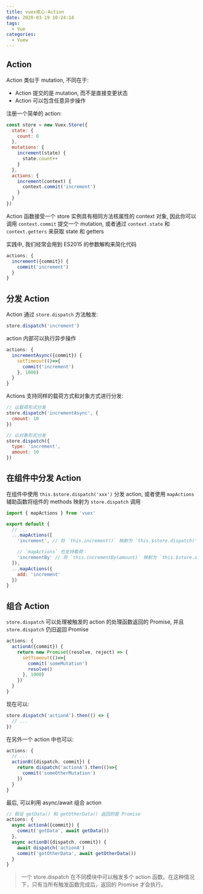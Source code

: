 ```yaml
---
title: vuex核心-Action
date: 2020-03-19 10:24:14
tags:
  - Vue
categories:
  - Vuew
---
```


## Action

Action 类似于 mutation, 不同在于:

- Action 提交的是 mutation, 而不是直接变更状态
- Action 可以包含任意异步操作

注册一个简单的 action:

```js
const store = new Vuex.Store({
  state: {
    count: 0
  },
  mutations: {
    increment(state) {
      state.count++
    }
  },
  actions: {
    increment(context) {
      context.commit('increment')
    }
  }
})
```

Action 函数接受一个 store 实例具有相同方法核属性的 context 对象, 因此你可以调用 `context.commit` 提交一个 mutation, 或者通过 `context.state` 和 `context.getters` 来获取 state 和 getters

实践中, 我们经常会用到 ES2015 的参数解构来简化代码

```js
actions: {
  increment({commit}) {
    commit('increment')
  }
}
```

## 分发 Action

Action 通过 `store.dispatch` 方法触发:

```js
store.dispatch('increment')
```

action 内部可以执行异步操作

```js
actions: {
  incrementAsync({commit}) {
    setTimeout(()=>{
      commit('increment')
    }, 1000)
  }
}
```

Actions 支持同样的载荷方式和对象方式进行分发:

```js
// 以载荷形式分发
store.dispatch('incrementAsync', {
  cmount: 10
})

// 以对象形式分发
store.dispatch({
  type: 'increment',
  amount: 10
})
```

## 在组件中分发 Action

在组件中使用 `this.$store.dispatch('xxx')` 分发 action, 或者使用 `mapActions` 辅助函数将组件的 methods 映射为 `store.dispatch` 调用

```js
import { mapActions } from 'vuex'

export default {
  // ...
  ...mapActions([
    'increment', // 将 `this.increment()` 映射为 `this.$store.dispatch('increment')`

    // `mapActions` 也支持载荷：
    'incrementBy' // 将 `this.incrementBy(amount)` 映射为 `this.$store.dispatch('incrementBy', amount)`
  ]),
  ...mapActions({
    add: 'increment'
  })
}
```

## 组合 Action

`store.dispatch` 可以处理被触发的 action 的处理函数返回的 Promise, 并且 `store.dispatch` 仍旧返回 Promise

```js
actions: {
  actionA({commit}) {
    return new Promise((resolve, reject) => {
      setTimeout(()=>{
        commit('someMutation')
        resolve()
      }, 1000)
    })
  }
}
```

现在可以:

```js
store.dispatch('actionA').then(() => {
  // ...
})
```

在另外一个 action 中也可以:

```js
actions: {
  // ...
  actionB({dispatch, commit}) {
    return dispatch('actionA').then(()=>{
      commit('someOtherMutation')
    })
  }
}
```

最后, 可以利用 async/await 组合 action

```js
// 假设 getData() 和 getOtherData() 返回的是 Promise
actions: {
  async actionA({commit}) {
    commit('gotData', await getData())
  },
  async actionB({dispatch, commit}) {
    await dispatch('actionA')
    commit('gotOtherData', await getOtherData())
  }
}
```

> 一个 store.dispatch 在不同模块中可以触发多个 action 函数。在这种情况下，只有当所有触发函数完成后，返回的 Promise 才会执行。
